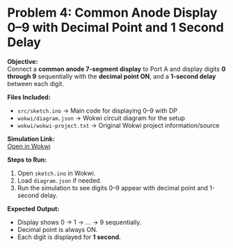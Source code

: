 # Problem 4: Common Anode Display 0–9 with Decimal Point and 1 Second Delay

**Objective:**  
Connect a **common anode 7-segment display** to Port A and display digits **0 through 9** sequentially with the **decimal point ON**, and a **1-second delay** between each digit.

**Files Included:**  
- `src/sketch.ino` → Main code for displaying 0–9 with DP  
- `wokwi/diagram.json` → Wokwi circuit diagram for the setup  
- `wokwi/wokwi-project.txt` → Original Wokwi project information/source

**Simulation Link:**  
[Open in Wokwi](https://wokwi.com/projects/443765898460944385)

**Steps to Run:**  
1. Open `sketch.ino` in Wokwi.  
2. Load `diagram.json` if needed.  
3. Run the simulation to see digits 0–9 appear with decimal point and 1-second delay.

**Expected Output:**  
- Display shows 0 → 1 → … → 9 sequentially.  
- Decimal point is always ON.  
- Each digit is displayed for **1 second**.
